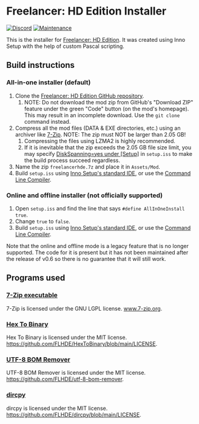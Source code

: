 # Freelancer: HD Edition Installer
[![Discord](https://badgen.net/badge/icon/discord?icon=discord&label)](https://discord.gg/ScqgYuFqmU)
[![Maintenance](https://img.shields.io/badge/Maintained%3F-yes-green.svg)](https://GitHub.com/FLHDE/freelancer-hd-edition-installer/graphs/commit-activity)

This is the installer for [Freelancer: HD Edition](https://github.com/FLHDE/freelancer-hd-edition). It was created using Inno Setup with the help of custom Pascal scripting.

## Build instructions
### All-in-one installer (default)
1. Clone the [Freelancer: HD Edition GitHub repository](https://github.com/FLHDE/freelancer-hd-edition).
    1. NOTE: Do not download the mod zip from GitHub's "Download ZIP" feature under the green "Code" button (on the mod's homepage). This may result in an incomplete download. Use the `git clone` command instead.
2. Compress all the mod files (DATA & EXE directories, etc.) using an archiver like [7-Zip](https://www.7-zip.org/). NOTE: The zip must NOT be larger than 2.05 GB!
    1. Compressing the files using LZMA2 is highly recommended.
    2. If it is inevitable that the zip exceeds the 2.05 GB file size limit, you may specify [DiskSpanning=yes under [Setup]](https://jrsoftware.org/is6help/index.php?topic=setup_diskspanning) in `setup.iss` to make the build process succeed regardless.
3. Name the zip `freelancerhde.7z` and place it in `Assets/Mod`.
4. Build `setup.iss` using [Inno Setup's standard IDE](https://jrsoftware.org/isinfo.php), or use the [Command Line Compiler](https://jrsoftware.org/ishelp/index.php?topic=compilercmdline).

### Online and offline installer (not officially supported)
1. Open `setup.iss` and find the line that says `#define AllInOneInstall true`.
2. Change `true` to `false`.
3. Build `setup.iss` using [Inno Setup's standard IDE](https://jrsoftware.org/isinfo.php), or use the [Command Line Compiler](https://jrsoftware.org/ishelp/index.php?topic=compilercmdline).

Note that the online and offline mode is a legacy feature that is no longer supported. The code for it is present but it has not been maintained after the release of v0.6 so there is no guarantee that it will still work.

## Programs used
### [7-Zip executable](https://www.7-zip.org/download.html)
7-Zip is licensed under the GNU LGPL license. www.7-zip.org.

### [Hex To Binary](https://github.com/FLHDE/HexToBinary)
Hex To Binary is licensed under the MIT license. https://github.com/FLHDE/HexToBinary/blob/main/LICENSE.

### [UTF-8 BOM Remover](https://github.com/FLHDE/utf-8-bom-remover)
UTF-8 BOM Remover is licensed under the MIT license. https://github.com/FLHDE/utf-8-bom-remover.

### [dircpy](https://github.com/FLHDE/dircpy)
dircpy is licensed under the MIT license. https://github.com/FLHDE/dircpy/blob/main/LICENSE.
